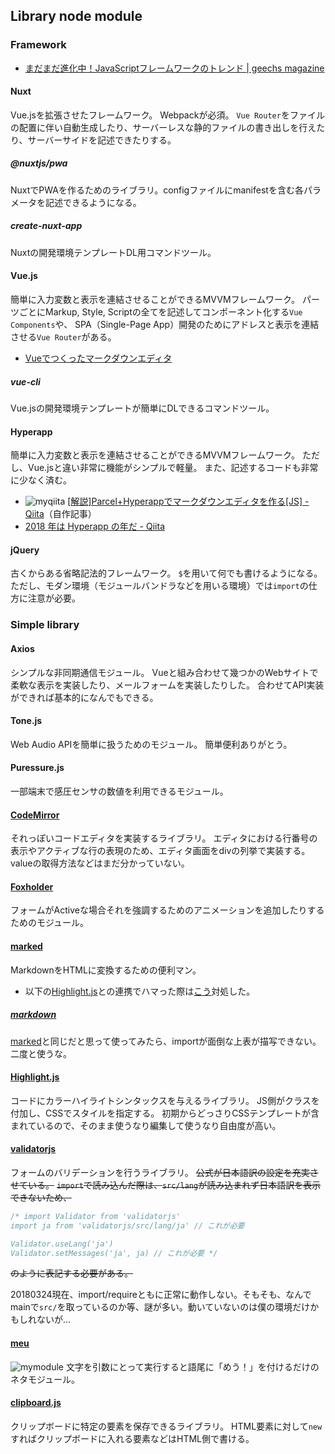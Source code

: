 ## Library node module

### Framework
- [まだまだ進化中！JavaScriptフレームワークのトレンド | geechs magazine](https://geechs-magazine.com/tag/tech/20170427_1)

#### Nuxt
Vue.jsを拡張させたフレームワーク。
Webpackが必須。
`Vue Router`をファイルの配置に伴い自動生成したり、サーバーレスな静的ファイルの書き出しを行えたり、サーバーサイドを記述できたりする。

##### @nuxtjs/pwa
NuxtでPWAを作るためのライブラリ。configファイルにmanifestを含む各パラメータを記述できるようになる。

##### create-nuxt-app
Nuxtの開発環境テンプレートDL用コマンドツール。

#### Vue.js
簡単に入力変数と表示を連結させることができるMVVMフレームワーク。
パーツごとにMarkup, Style, Scriptの全てを記述してコンポーネント化する`Vue Components`や、
SPA（Single-Page App）開発のためにアドレスと表示を連結させる`Vue Router`がある。
- [Vueでつくったマークダウンエディタ](https://github.com/sKawashima/markdown-editor_180314)

##### vue-cli
Vue.jsの開発環境テンプレートが簡単にDLできるコマンドツール。

#### Hyperapp
簡単に入力変数と表示を連結させることができるMVVMフレームワーク。
ただし、Vue.jsと違い非常に機能がシンプルで軽量。
また、記述するコードも非常に少なく済む。
- ![myqiita](https://img.shields.io/badge/my-Qiita-brightgreen.svg) [[解説]Parcel+Hyperappでマークダウンエディタを作る[JS] - Qiita](https://qiita.com/sKawashima/items/ac8fad15b714d91b41f9)（自作記事）
- [2018 年は Hyperapp の年だ - Qiita](https://qiita.com/JorgeBucaran/items/c48446babe0627e25ee6)

#### jQuery
古くからある省略記法的フレームワーク。
`$`を用いて何でも書けるようになる。
ただし、モダン環境（モジュールバンドラなどを用いる環境）では`import`の仕方に注意が必要。

### Simple library
#### Axios
シンプルな非同期通信モジュール。
Vueと組み合わせて幾つかのWebサイトで柔軟な表示を実装したり、メールフォームを実装したりした。
合わせてAPI実装ができれば基本的になんでもできる。

#### Tone.js
Web Audio APIを簡単に扱うためのモジュール。
簡単便利ありがとう。

#### Puressure.js
一部端末で感圧センサの数値を利用できるモジュール。

#### [CodeMirror](https://codemirror.net/)
それっぽいコードエディタを実装するライブラリ。
エディタにおける行番号の表示やアクティブな行の表現のため、エディタ画面をdivの列挙で実装する。
valueの取得方法などはまだ分かっていない。

#### [Foxholder](http://foxholder.fox-hover.co.uk/)
フォームがActiveな場合それを強調するためのアニメーションを追加したりするためのモジュール。

#### [marked](https://www.npmjs.com/package/marked)
MarkdownをHTMLに変換するための便利マン。
- 以下の[Highlight.js](#Highlightjs)との連携でハマった際は[こう](https://github.com/sKawashima/markdown-editor_180314/pull/4)対処した。

##### [markdown](https://www.npmjs.com/package/markdown)
[marked](#marked)と同じだと思って使ってみたら、importが面倒な上表が描写できない。
二度と使うな。

#### [Highlight.js](https://highlightjs.org/)
コードにカラーハイライトシンタックスを与えるライブラリ。
JS側がクラスを付加し、CSSでスタイルを指定する。
初期からどっさりCSSテンプレートが含まれているので、そのまま使うなり編集して使うなり自由度が高い。

#### [validatorjs](https://github.com/skaterdav85/validatorjs)
フォームのバリデーションを行うライブラリ。
~~公式が日本語訳の設定を充実させている。~~
~~`import`で読み込んだ際は、`src/lang`が読み込まれず日本語訳を表示できないため、~~
```JavaScript
/* import Validator from 'validatorjs'
import ja from 'validatorjs/src/lang/ja' // これが必要

Validator.useLang('ja')
Validator.setMessages('ja', ja) // これが必要 */
```
~~のように表記する必要がある。~~

20180324現在、import/requireともに正常に動作しない。そもそも、なんでmainで`src/`を取っているのか等、謎が多い。動いていないのは僕の環境だけかもしれないが…

#### [meu](https://www.npmjs.com/package/meu)
![mymodule](https://img.shields.io/badge/my-module-brightgreen.svg) 文字を引数にとって実行すると語尾に「めう！」を付けるだけのネタモジュール。

#### [clipboard.js](https://clipboardjs.com/)
クリップボードに特定の要素を保存できるライブラリ。
HTML要素に対して`new`すればクリップボードに入れる要素などはHTML側で書ける。
